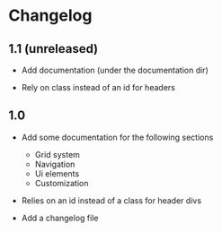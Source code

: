 # Changelog

## 1.1 (unreleased)

* Add documentation (under the documentation dir)

* Rely on class instead of an id for headers

## 1.0

* Add some documentation for the following sections
  - Grid system
  - Navigation
  - Ui elements
  - Customization

* Relies on an id instead of a class for header divs

* Add a changelog file

